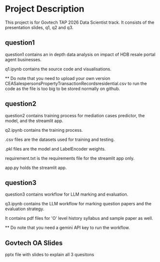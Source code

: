 # Project Description
This project is for Govtech TAP 2026 Data Scientist track. It consists of the presentation slides, q1, q2 and q3.

## question1
question1 contains an in depth data analysis on impact of HDB resale portal agent businesses.

q1.ipynb contains the source code and visualisations.

** Do note that you need to upload your own version CEASalespersonsPropertyTransactionRecordsresidential.csv to run the code as the file is too big to be stored normally on github.

## question2
question2 contains training process for mediation cases predictor, the model, and the streamlit app.

q2.ipynb contains the training process.

.csv files are the datasets used for training and testing.

.pkl files are the model and LabelEncoder weights.

requirement.txt is the requirements file for the streamlit app only.

app.py holds the streamlit app.

## question3
question3 contains workflow for LLM marking and evaluation.

q3.ipynb contains the LLM workflow for marking question papers and the evaluation strategy.

It contains pdf files for 'O' level history syllabus and sample paper as well.

** Do note that you need a gemini API key to run the workflow.

## Govtech OA Slides
pptx file with slides to explain all 3 quesitons
